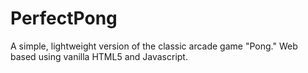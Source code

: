 # PerfectPong
A simple, lightweight version of the classic arcade game "Pong." Web based using vanilla HTML5 and Javascript.
